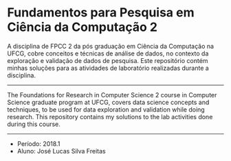 # Fundamentos para Pesquisa em Ciência da Computação 2

A disciplina de FPCC 2 da pós graduação em Ciência da Computação na UFCG, cobre conceitos e técnicas de análise de dados, no contexto da exploração e validação de dados de pesquisa. Este repositório contém minhas soluções para as atividades de laboratório realizadas durante a disciplina.

---

The Foundations for Research in Computer Science 2 course in Computer Science graduate program at UFCG, covers data science concepts and techniques, to be used for data exploration and validation while doing research. This repository contains my solutions to the lab activities done during this course.

---

* Período: 2018.1
* Aluno: José Lucas Silva Freitas
